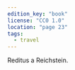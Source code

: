 ```yaml
---
edition_key: "book"
license: "CC0 1.0"
location: "page 23"
tags:
  - travel
---
```

Reditus a Reichstein.
